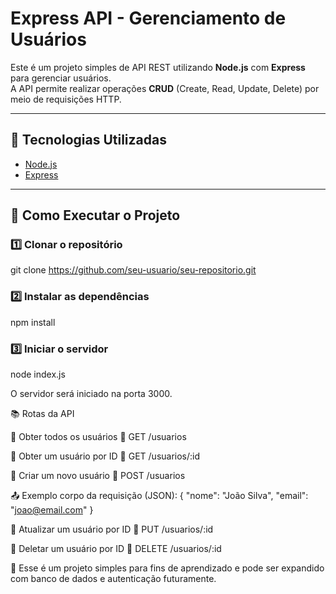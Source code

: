 # Express API - Gerenciamento de Usuários

Este é um projeto simples de API REST utilizando **Node.js** com **Express** para gerenciar usuários.  
A API permite realizar operações **CRUD** (Create, Read, Update, Delete) por meio de requisições HTTP.

---

## 🚀 Tecnologias Utilizadas

- [Node.js](https://nodejs.org/)
- [Express](https://expressjs.com/)

---

## 📌 Como Executar o Projeto


### 1️⃣ Clonar o repositório  
git clone https://github.com/seu-usuario/seu-repositorio.git

### 2️⃣ Instalar as dependências
npm install

### 3️⃣ Iniciar o servidor
node index.js

O servidor será iniciado na porta 3000.

📚 Rotas da API

🔹 Obter todos os usuários
📌 GET /usuarios

🔹 Obter um usuário por ID
📌 GET /usuarios/:id

🔹 Criar um novo usuário
📌 POST /usuarios

📤 Exemplo corpo da requisição (JSON):
{
  "nome": "João Silva",
  "email": "joao@email.com"
}

🔹 Atualizar um usuário por ID
📌 PUT /usuarios/:id

🔹 Deletar um usuário por ID
📌 DELETE /usuarios/:id

📌 Esse é um projeto simples para fins de aprendizado e pode ser expandido com banco de dados e autenticação futuramente.
